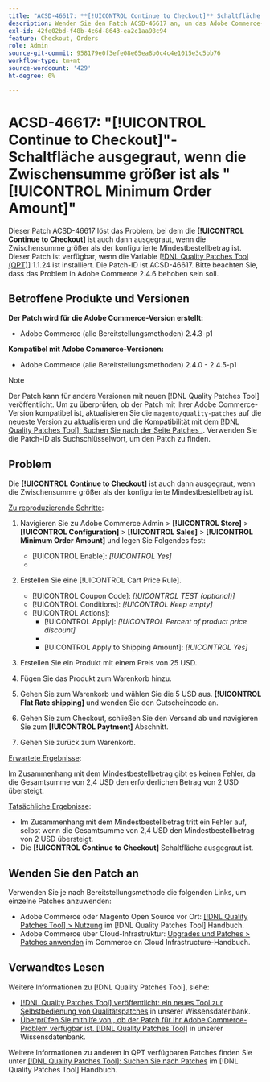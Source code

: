 ```yaml
---
title: "ACSD-46617: **[!UICONTROL Continue to Checkout]** Schaltfläche ausgegraut, wenn die Zwischensumme größer als der konfigurierte Mindestbestellbetrag ist."
description: Wenden Sie den Patch ACSD-46617 an, um das Adobe Commerce-Problem zu lösen, bei dem **[!UICONTROL Continue to Checkout]Die Schaltfläche ** ist grau ausgeblendet, auch wenn die Zwischensumme größer als der konfigurierte Mindestbestellbetrag ist.
exl-id: 42fe02bd-f48b-4c6d-8643-ea2c1aa98c94
feature: Checkout, Orders
role: Admin
source-git-commit: 958179e0f3efe08e65ea8b0c4c4e1015e3c5bb76
workflow-type: tm+mt
source-wordcount: '429'
ht-degree: 0%

---
```


# ACSD-46617: &quot;[!UICONTROL Continue to Checkout]&quot;-Schaltfläche ausgegraut, wenn die Zwischensumme größer ist als &quot;[!UICONTROL Minimum Order Amount]&quot;

Dieser Patch ACSD-46617 löst das Problem, bei dem die **[!UICONTROL Continue to Checkout]** ist auch dann ausgegraut, wenn die Zwischensumme größer als der konfigurierte Mindestbestellbetrag ist. Dieser Patch ist verfügbar, wenn die Variable [[!DNL Quality Patches Tool (QPT)]](/help/announcements/adobe-commerce-announcements/magento-quality-patches-released-new-tool-to-self-serve-quality-patches.md) 1.1.24 ist installiert. Die Patch-ID ist ACSD-46617. Bitte beachten Sie, dass das Problem in Adobe Commerce 2.4.6 behoben sein soll.

## Betroffene Produkte und Versionen

**Der Patch wird für die Adobe Commerce-Version erstellt:**

* Adobe Commerce (alle Bereitstellungsmethoden) 2.4.3-p1

**Kompatibel mit Adobe Commerce-Versionen:**

* Adobe Commerce (alle Bereitstellungsmethoden) 2.4.0 - 2.4.5-p1

>[!NOTE]
>
>Der Patch kann für andere Versionen mit neuen [!DNL Quality Patches Tool] veröffentlicht. Um zu überprüfen, ob der Patch mit Ihrer Adobe Commerce-Version kompatibel ist, aktualisieren Sie die `magento/quality-patches` auf die neueste Version zu aktualisieren und die Kompatibilität mit dem [[!DNL Quality Patches Tool]: Suchen Sie nach der Seite Patches .](https://experienceleague.adobe.com/tools/commerce-quality-patches/index.html). Verwenden Sie die Patch-ID als Suchschlüsselwort, um den Patch zu finden.

## Problem

Die **[!UICONTROL Continue to Checkout]** ist auch dann ausgegraut, wenn die Zwischensumme größer als der konfigurierte Mindestbestellbetrag ist.

<u>Zu reproduzierende Schritte</u>:

1. Navigieren Sie zu Adobe Commerce Admin > **[!UICONTROL Store]** > **[!UICONTROL Configuration]** > **[!UICONTROL Sales]** > **[!UICONTROL Minimum Order Amount]** und legen Sie Folgendes fest:
   * [!UICONTROL Enable]: *[!UICONTROL Yes]*
   * 
     [!UICONTROL Minimum Amount]: *2*

1. Erstellen Sie eine [!UICONTROL Cart Price Rule].
   * [!UICONTROL Coupon Code]: *[!UICONTROL TEST (optional)]*
   * [!UICONTROL Conditions]: *[!UICONTROL Keep empty]*
   * [!UICONTROL Actions]:
      * [!UICONTROL Apply]: *[!UICONTROL Percent of product price discount]*
      * 
        [!UICONTROL Discount Amount]: *92*
      * [!UICONTROL Apply to Shipping Amount]: *[!UICONTROL Yes]*
1. Erstellen Sie ein Produkt mit einem Preis von 25 USD.
1. Fügen Sie das Produkt zum Warenkorb hinzu.
1. Gehen Sie zum Warenkorb und wählen Sie die 5 USD aus. **[!UICONTROL Flat Rate shipping]** und wenden Sie den Gutscheincode an.
1. Gehen Sie zum Checkout, schließen Sie den Versand ab und navigieren Sie zum **[!UICONTROL Paytment]** Abschnitt.
1. Gehen Sie zurück zum Warenkorb.

<u>Erwartete Ergebnisse</u>:

Im Zusammenhang mit dem Mindestbestellbetrag gibt es keinen Fehler, da die Gesamtsumme von 2,4 USD den erforderlichen Betrag von 2 USD übersteigt.

<u>Tatsächliche Ergebnisse</u>:

* Im Zusammenhang mit dem Mindestbestellbetrag tritt ein Fehler auf, selbst wenn die Gesamtsumme von 2,4 USD den Mindestbestellbetrag von 2 USD übersteigt.
* Die **[!UICONTROL Continue to Checkout]** Schaltfläche ausgegraut ist.

## Wenden Sie den Patch an

Verwenden Sie je nach Bereitstellungsmethode die folgenden Links, um einzelne Patches anzuwenden:

* Adobe Commerce oder Magento Open Source vor Ort: [[!DNL Quality Patches Tool] > Nutzung](https://experienceleague.adobe.com/docs/commerce-operations/tools/quality-patches-tool/usage.html) im [!DNL Quality Patches Tool] Handbuch.
* Adobe Commerce über Cloud-Infrastruktur: [Upgrades und Patches > Patches anwenden](https://experienceleague.adobe.com/docs/commerce-cloud-service/user-guide/develop/upgrade/apply-patches.html) im Commerce on Cloud Infrastructure-Handbuch.

## Verwandtes Lesen

Weitere Informationen zu [!DNL Quality Patches Tool], siehe:

* [[!DNL Quality Patches Tool] veröffentlicht: ein neues Tool zur Selbstbedienung von Qualitätspatches](/help/announcements/adobe-commerce-announcements/magento-quality-patches-released-new-tool-to-self-serve-quality-patches.md) in unserer Wissensdatenbank.
* [Überprüfen Sie mithilfe von , ob der Patch für Ihr Adobe Commerce-Problem verfügbar ist. [!DNL Quality Patches Tool]](/help/support-tools/patches-available-in-qpt-tool/check-patch-for-magento-issue-with-magento-quality-patches.md) in unserer Wissensdatenbank.

Weitere Informationen zu anderen in QPT verfügbaren Patches finden Sie unter [[!DNL Quality Patches Tool]: Suchen Sie nach Patches](https://experienceleague.adobe.com/tools/commerce-quality-patches/index.html) im [!DNL Quality Patches Tool] Handbuch.
